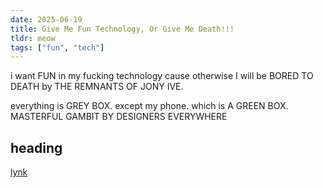 ```yaml
---
date: 2025-06-19
title: Give Me Fun Technology, Or Give Me Death!!!
tldr: meow
tags: ["fun", "tech"]
---
```


i want FUN in my fucking technology cause otherwise I will be BORED TO DEATH by THE REMNANTS OF JONY IVE.

everything is GREY BOX. except my phone. which is A GREEN BOX. MASTERFUL GAMBIT BY DESIGNERS EVERYWHERE

## heading

[lynk](https://github.com/ivyturner/ivy.rs)